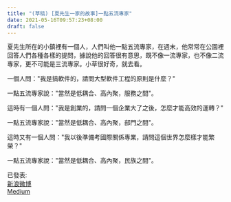 ```yaml
---
title: "(草稿) [夏先生一家的故事]一點五流專家"
date: 2021-05-16T09:57:23+08:00
draft: false
---
```


夏先生所在的小鎮裡有一個人，人們叫他一點五流專家，在週末，他常常在公園裡回答人們各種各樣的提問，據說他的回答很有意思，既不像一流專家，也不像二流專家，更不可能是三流專家。小草很好奇，就去看。

一個人問："我是搞軟件的，請問大型軟件工程的原則是什麼？"

一點五流專家說："當然是低耦合、高內聚，服務之間"。

這時有一個人問："我是創業的，請問一個企業大了之後，怎麼才能高效的運轉？"

一點五流專家說："當然是低耦合、高內聚，部門之間"。

這時又有一個人問："我以後準備考國際關係專業，請問這個世界怎麼樣才能繁榮？"

一點五流專家說："當然是低耦合、高內聚，民族之間"。

已發表:  
[新浪微博](https://weibo.com/a/hot/7586591471638529_1.html)  
[Medium](https://tech3e.medium.com/)  